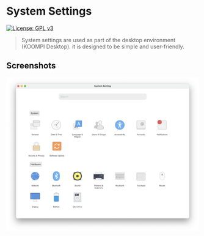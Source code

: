 # System Settings
[![License: GPL v3](https://img.shields.io/badge/License-GPLv3-blue.svg)](https://www.gnu.org/licenses/gpl-3.0)
> System settings are used as part of the desktop environment (KOOMPI Desktop). it is designed to be simple and user-friendly.

## Screenshots
![main page](screenshots/main_page.png)
